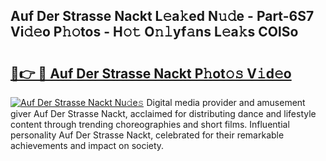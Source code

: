 ## Auf Der Strasse Nackt L𝚎a𝚔ed N𝚞𝚍e - Part-6S7 Vi𝚍𝚎o P𝚑𝚘tos - H𝚘𝚝 O𝚗𝚕yf𝚊ns L𝚎a𝚔s COlSo

# <h2><a href="http://kf54le.oniu.top/?m=Auf+Der+Strasse+Nackt">🔗👉 🔴 Auf Der Strasse Nackt P𝚑ot𝚘𝚜 V𝚒d𝚎o</a></h2>

[![Auf Der Strasse Nackt Nu𝚍e𝚜](https://i.imgur.com/0qMVB7G.gif)](http://kf54le.oniu.top/?m=Auf+Der+Strasse+Nackt)
Digital media provider and amusement giver Auf Der Strasse Nackt, acclaimed for distributing dance and lifestyle content through trending choreographies and short films. Influential personality Auf Der Strasse Nackt, celebrated for their remarkable achievements and impact on society.  
